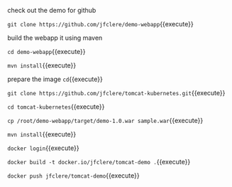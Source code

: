 check out the demo for github

`git clone https://github.com/jfclere/demo-webapp`{{execute}}

build the webapp it using maven

`cd demo-webapp`{{execute}}

`mvn install`{{execute}}

prepare the image
`cd`{{execute}}

`git clone https://github.com/jfclere/tomcat-kubernetes.git`{{execute}}

`cd tomcat-kubernetes`{{execute}}

`cp /root/demo-webapp/target/demo-1.0.war sample.war`{{execute}}

`mvn install`{{execute}}

`docker login`{{execute}}

`docker build -t docker.io/jfclere/tomcat-demo .`{{execute}}

`docker push jfclere/tomcat-demo`{{execute}}


